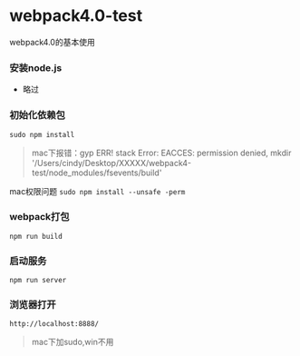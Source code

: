 # webpack4.0-test
webpack4.0的基本使用

### 安装node.js
* 略过

### 初始化依赖包

 ```sudo npm install```
 > mac下报错：gyp ERR! stack Error: EACCES: permission denied, mkdir '/Users/cindy/Desktop/XXXXX/webpack4-test/node_modules/fsevents/build'

mac权限问题 ```sudo npm install --unsafe -perm```
 
### webpack打包

```npm run build```

### 启动服务

```npm run server```

### 浏览器打开

```http://localhost:8888/```



> mac下加sudo,win不用
